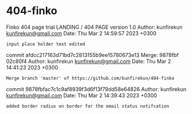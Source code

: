 # 404-finko
Finko 404 page trial
LANDING / 404 PAGE version 1.0
Author: kunfirekun <kunfirekun@gmail.com>
Date:   Thu Mar 2 14:59:57 2023 +0300

    input place holder text edited

commit afdcc217163d71bd7c2813155b9ee15780673e13
Merge: 9878fbf 02c80f4
Author: kunfirekun <kunfirekun@gmail.com>
Date:   Thu Mar 2 14:41:23 2023 +0300

    Merge branch 'master' of https://github.com/kunfirekun/404-finko

commit 9878fbfac7c1c9af8939f3d6f13f79dd58e64826
Author: kunfirekun <kunfirekun@gmail.com>
Date:   Thu Mar 2 14:39:43 2023 +0300

    added border radius on border for the email status notifcation
